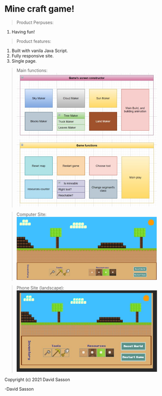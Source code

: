 # Mine craft game!

> Product Perpuses:
1. Having fun!

>Product features:
1. Built with vanila Java Script.
2. Fully responsive site.
3. Single page.

>Main functions:
 ![Diagram](https://github.com/DavidSasson22/Minecraft/blob/main/MD%20img/game.JPG?raw=true)
 ![Diagram](https://github.com/DavidSasson22/Minecraft/blob/main/MD%20img/Play.JPG?raw=true)

>Computer Site:
![Diagram](https://github.com/DavidSasson22/Minecraft/blob/main/MD%20img/computer.JPG?raw=true)

>Phone Site (landscape):
![Diagram](https://github.com/DavidSasson22/Minecraft/blob/main/MD%20img/Phone.JPG?raw=true)



> 
Copyright (c) 2021 David Sasson

-David Sasson
